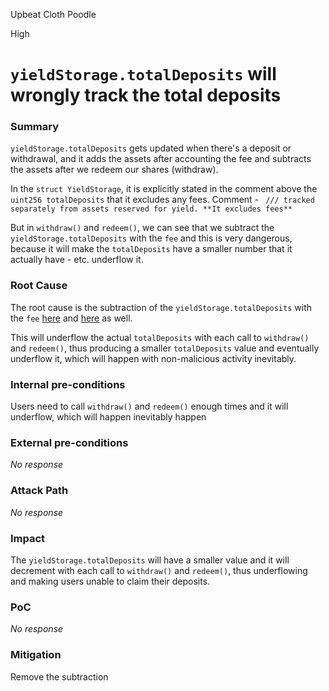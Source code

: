 Upbeat Cloth Poodle

High

# `yieldStorage.totalDeposits` will wrongly track the total deposits

### Summary

`yieldStorage.totalDeposits` gets updated when there's a deposit or withdrawal, and it adds the assets after accounting the fee and subtracts the assets after we redeem our shares (withdraw).

In the `struct YieldStorage`, it is explicitly stated in the comment above the `uint256 totalDeposits` that it excludes any fees.
Comment - ` /// tracked separately from assets reserved for yield. **It excludes fees**`

But in `withdraw()` and `redeem()`, we can see that we subtract the `yieldStorage.totalDeposits` with the `fee` and this is very dangerous, because it will make the `totalDeposits` have a smaller number that it actually have - etc. underflow it.

### Root Cause

The root cause is the subtraction of the `yieldStorage.totalDeposits` with the `fee` [here](https://github.com/sherlock-audit/2024-10-usual-labs-v1/blob/main/pegasus/packages/solidity/src/vaults/UsualX.sol#L342) and [here](https://github.com/sherlock-audit/2024-10-usual-labs-v1/blob/main/pegasus/packages/solidity/src/vaults/UsualX.sol#L377) as well.

This will underflow the actual `totalDeposits` with each call to `withdraw()` and `redeem()`, thus producing a smaller `totalDeposits` value and eventually underflow it, which will happen with non-malicious activity inevitably.

### Internal pre-conditions

Users need to call `withdraw()` and `redeem()` enough times and it will underflow, which will happen inevitably happen

### External pre-conditions

_No response_

### Attack Path

_No response_

### Impact

The `yieldStorage.totalDeposits` will have a smaller value and it will decrement with each call to `withdraw()` and `redeem()`, thus underflowing and making users unable to claim their deposits.

### PoC

_No response_

### Mitigation

Remove the subtraction